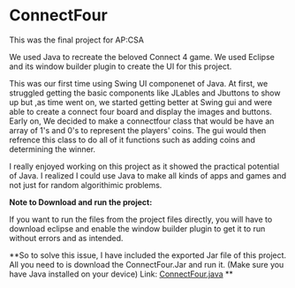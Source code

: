 # ConnectFour

This was the final project for AP:CSA

We used Java to recreate the beloved Connect 4 game. We used Eclipse and its window builder plugin to create the UI for this project.

This was our first time using Swing UI componenet of Java. At first, we struggled getting the basic components like JLables and Jbuttons to show up but ,as time went on, we started getting better at Swing gui and were able to create a connect four board and display the images and buttons. Early on, We decided to make a connectfour class that would be have an array of 1's and 0's to represent the players' coins. The gui would then refrence this class to do all of it functions such as adding coins and determining the winner. 

I really enjoyed working on this project as it showed the practical potential of Java. I realized I could use Java to make all kinds of apps and games and not just for random algorithimic problems. 


**Note to Download and run the project:**

If you want to run the files from the project files directly, you will have to download eclipse and enable the window builder plugin to get it to run without errors and as intended.

**So to solve this issue, I have included the exported Jar file of this project. All you need to is download the ConnectFour.Jar and run it. (Make sure you have Java installed on your device)
Link: [ConnectFour.java](https://www.google.com)
**


